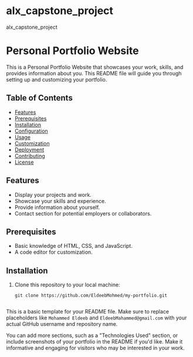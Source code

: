 # alx_capstone_project
alx_capstone_project
# Personal Portfolio Website

This is a Personal Portfolio Website that showcases your work, skills, and provides information about you. This README file will guide you through setting up and customizing your portfolio.

## Table of Contents
- [Features](#features)
- [Prerequisites](#prerequisites)
- [Installation](#installation)
- [Configuration](#configuration)
- [Usage](#usage)
- [Customization](#customization)
- [Deployment](#deployment)
- [Contributing](#contributing)
- [License](#license)

## Features
- Display your projects and work.
- Showcase your skills and experience.
- Provide information about yourself.
- Contact section for potential employers or collaborators.

## Prerequisites
- Basic knowledge of HTML, CSS, and JavaScript.
- A code editor for customization.

## Installation
1. Clone this repository to your local machine:

   ```shell
   git clone https://github.com/EldeebMohmed/my-portfolio.git


This is a basic template for your README file. Make sure to replace placeholders like `Mohammed Eldeeb` and `EldeebMahammed@gmail.com` with your actual GitHub username and repository name.

You can add more sections, such as a "Technologies Used" section, or include screenshots of your portfolio in the README if you'd like. Make it informative and engaging for visitors who may be interested in your work.
